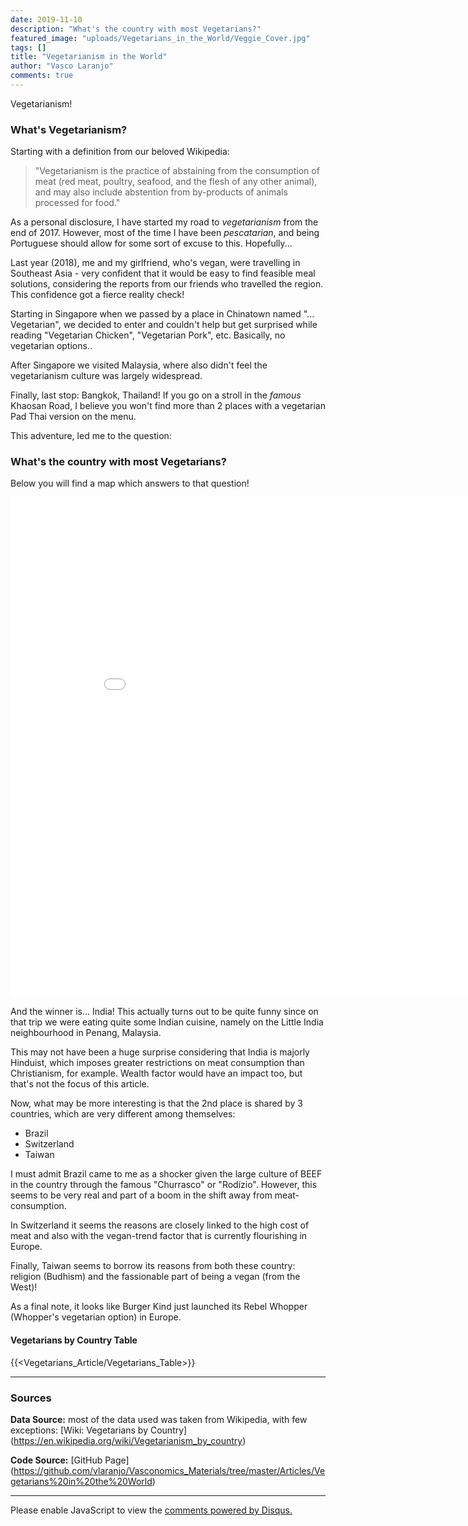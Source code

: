 ```yaml
---
date: 2019-11-10
description: "What's the country with most Vegetarians?"
featured_image: "uploads/Vegetarians_in_the_World/Veggie_Cover.jpg"
tags: []
title: "Vegetarianism in the World"
author: "Vasco Laranjo"
comments: true
---
```

Vegetarianism!

### What's Vegetarianism?

Starting with a definition from our beloved Wikipedia:

> "Vegetarianism is the practice of abstaining from the consumption of meat (red meat, poultry, seafood, and the flesh of any other animal), and may also include abstention from by-products of animals processed for food."

As a personal disclosure, I have started my road to *vegetarianism* from the end of 2017. However, most of the time I have been *pescatarian*, and being Portuguese should allow for some sort of excuse to this. 
Hopefully...

Last year (2018), me and my girlfriend, who's vegan, were travelling in Southeast Asia - very confident that it would be easy to find feasible meal solutions, considering the reports from our friends who travelled the region. This confidence got a fierce reality check!

Starting in Singapore when we passed by a place in Chinatown named "... Vegetarian", we decided to enter and couldn't help but get surprised while reading "Vegetarian Chicken", "Vegetarian Pork", etc. Basically, no vegetarian options..

After Singapore we visited Malaysia, where also didn't feel the vegetarianism culture was largely widespread. 

Finally, last stop: Bangkok, Thailand! If you go on a stroll in the *famous* Khaosan Road, I believe you won't find more than 2 places with a vegetarian Pad Thai version on the menu.

This adventure, led me to the question:

### What's the country with most Vegetarians?

Below you will find a map which answers to that question!

<iframe width="900" height="800" frameborder="0" scrolling="no" src="//plot.ly/~VascoLaranjo/52.embed"></iframe>

And the winner is... India! This actually turns out to be quite funny since on that trip we were eating quite some Indian cuisine, namely on the Little India neighbourhood in Penang, Malaysia.

This may not have been a huge surprise considering that India is majorly Hinduist, which imposes greater restrictions on meat consumption than Christianism, for example. Wealth factor would have an impact too, but that's not the focus of this article.

Now, what may be more interesting is that the 2nd place is shared by 3 countries, which are very different among themselves:

* Brazil
* Switzerland
* Taiwan    

I must admit Brazil came to me as a shocker given the large culture of BEEF in the country through the famous "Churrasco" or "Rodízio". However, this seems to be very real and part of a boom in the shift away from meat-consumption. 

In Switzerland it seems the reasons are closely linked to the high cost of meat and also with the vegan-trend factor that is currently flourishing in Europe. 

Finally, Taiwan seems to borrow its reasons from both these country: religion (Budhism) and the fassionable part of being a vegan (from the West)!

As a final note, it looks like Burger Kind just launched its Rebel Whopper (Whopper's vegetarian option) in Europe.

#### Vegetarians by Country Table

{{<Vegetarians_Article/Vegetarians_Table>}}

---
### Sources

**Data Source:** most of the data used was taken from Wikipedia, with few exceptions:
[Wiki: Vegetarians by Country] (https://en.wikipedia.org/wiki/Vegetarianism_by_country)


**Code Source:** 
[GitHub Page] (https://github.com/vlaranjo/Vasconomics_Materials/tree/master/Articles/Vegetarians%20in%20the%20World)

---

<div id="disqus_thread"></div>
<script>

var disqus_config = function () {
this.page.url = vasconomics.com;  // Replace PAGE_URL with your page's canonical URL variable
this.page.identifier = vasconomics.com; // Replace PAGE_IDENTIFIER with your page's unique identifier variable
};
*/
(function() { // DON'T EDIT BELOW THIS LINE
var d = document, s = d.createElement('script');
s.src = 'https://vasconomics.disqus.com/embed.js';
s.setAttribute('data-timestamp', +new Date());
(d.head || d.body).appendChild(s);
})();
</script>
<noscript>Please enable JavaScript to view the <a href="https://disqus.com/?ref_noscript">comments powered by Disqus.</a></noscript>